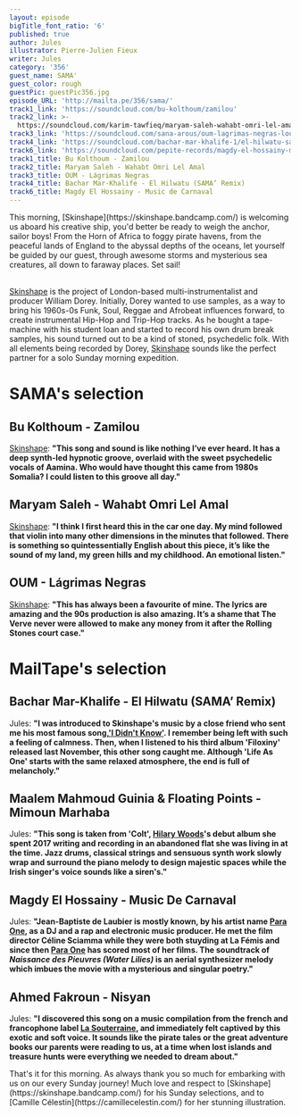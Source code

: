 ```yaml
---
layout: episode
bigTitle_font_ratio: '6'
published: true
author: Jules
illustrator: Pierre-Julien Fieux
writer: Jules
category: '356'
guest_name: SAMA'
guest_color: rough
guestPic: guestPic356.jpg
episode_URL: 'http://mailta.pe/356/sama/'
track1_link: 'https://soundcloud.com/bu-kolthoum/zamilou'
track2_link: >-
  https://soundcloud.com/karim-tawfieq/maryam-saleh-wahabt-omri-lel-amal-loustic-sessions
track3_link: 'https://soundcloud.com/sana-arous/oum-lagrimas-negras-loustic-sessions'
track4_link: 'https://soundcloud.com/bachar-mar-khalife-1/el-hilwatu-sama-remixwav'
track6_link: 'https://soundcloud.com/pepite-records/magdy-el-hossainy-music-de-carnaval'
track1_title: Bu Kolthoum - Zamilou
track2_title: Maryam Saleh - Wahabt Omri Lel Amal
track3_title: OUM - Lágrimas Negras
track4_title: Bachar Mar-Khalife - El Hilwatu (SAMA’ Remix)
track6_title: Magdy El Hossainy - Music de Carnaval
---
```

<p id="introduction"> This morning, [Skinshape](https://skinshape.bandcamp.com/) is welcoming us aboard his creative ship, you'd better be ready to weigh the anchor, sailor boys! From the Horn of Africa to foggy pirate havens, from the peaceful lands of England to the abyssal depths of the oceans, let yourself be guided by our guest, through awesome storms and mysterious sea creatures, all down to faraway places. Set sail!
<br><br>

[Skinshape](https://skinshape.bandcamp.com/) is the project of London-based multi-instrumentalist and producer William Dorey. Initially, Dorey wanted to use samples, as a way to bring his 1960s-0s Funk, Soul, Reggae and Afrobeat influences forward, to create instrumental Hip-Hop and Trip-Hop tracks. As he bought a tape-machine with his student loan and started to record his own drum break samples, his sound turned out to be a kind of stoned, psychedelic folk. With all elements being recorded by Dorey, [Skinshape](https://skinshape.bandcamp.com/) sounds like the perfect partner for a solo Sunday morning expedition.
</p>


# SAMA's selection



## Bu Kolthoum - Zamilou
[Skinshape](https://skinshape.bandcamp.com/): **"**This song and sound is like nothing I’ve ever heard. It has a deep synth-led hypnotic groove, overlaid with the sweet psychedelic vocals of Aamina. Who would have thought this came from 1980s Somalia? I could listen to this groove all day.**"**

## Maryam Saleh - Wahabt Omri Lel Amal
[Skinshape](https://skinshape.bandcamp.com/): **"**I think I first heard this in the car one day. My mind followed that violin into many other dimensions in the minutes that followed. There is something so quintessentially English about this piece, it’s like the sound of my land, my green hills and my childhood. An emotional listen.**"**

## OUM - Lágrimas Negras
[Skinshape](https://skinshape.bandcamp.com/): **"**This has always been a favourite of mine. The lyrics are amazing and the 90s production is also amazing. It’s a shame that The Verve never were allowed to make any money from it after the Rolling Stones court case.**"**


# MailTape's selection

## Bachar Mar-Khalife - El Hilwatu (SAMA’ Remix)
Jules: **"**I was introduced to Skinshape's music by a close friend who sent me his most famous song,['I Didn't Know'](https://www.youtube.com/watch?v=CnD8g_7_-bY). I remember being left with such a feeling of calmness. Then, when I listened to his third album 'Filoxiny' released last November, this other song caught me. Although 'Life As One' starts with the same relaxed atmosphere, the end is full of melancholy.**"**

## Maalem Mahmoud Guinia & Floating Points - Mimoun Marhaba
Jules: **"**This song is taken from 'Colt', [Hilary Woods](https://hilarywoodsmusic.bandcamp.com/)'s debut album she spent 2017 writing and recording in an abandoned flat she was living in at the time.  Jazz drums, classical strings and sensuous synth work slowly wrap and surround the piano melody to design majestic spaces while the Irish singer's voice sounds like a siren's.**"**

## Magdy El Hossainy - Music De Carnaval
Jules: **"**Jean-Baptiste de Laubier is mostly known, by his artist name [Para One](https://soundcloud.com/para-one/), as a DJ and a rap and electronic music producer. He met the film director Céline Sciamma while they were both stuyding at La Fémis and since then [Para One](https://soundcloud.com/para-one/) has scored most of her films. The soundtrack of _Naissance des Pieuvres (Water Lilies)_ is an aerial synthesizer melody which imbues the movie with a mysterious and singular poetry.**"**

## Ahmed Fakroun - Nisyan
Jules: **"**I discovered this song on a music compilation from the french and francophone label [La Souterraine](https://souterraine.biz/), and immediately felt captived by this exotic and soft voice. It sounds like the pirate tales or the great adventure books our parents were reading to us, at a time when lost islands and treasure hunts were everything we needed to dream about.**"**



<p id="outroduction">That's it for this morning. As always thank you so much for embarking with us on our every Sunday journey! Much love and respect to [Skinshape](https://skinshape.bandcamp.com/) for his Sunday selections, and to [Camille Célestin](https://camillecelestin.com/) for her stunning illustration. </p>
